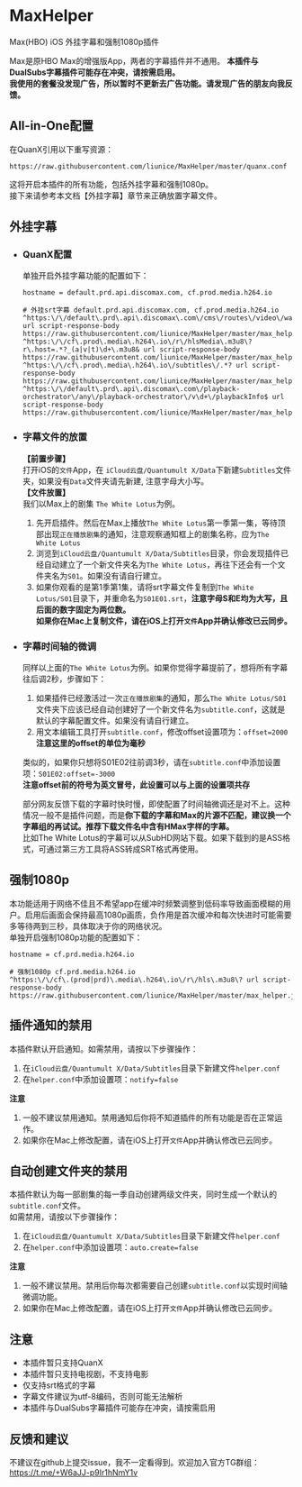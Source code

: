 # MaxHelper
Max(HBO) iOS 外挂字幕和强制1080p插件

Max是原HBO Max的增强版App，两者的字幕插件并不通用。 
**本插件与DualSubs字幕插件可能存在冲突，请按需启用。**  
**我使用的套餐没发现广告，所以暂时不更新去广告功能。请发现广告的朋友向我反馈。**

## All-in-One配置

在QuanX引用以下重写资源：
```
https://raw.githubusercontent.com/liunice/MaxHelper/master/quanx.conf
```
这将开启本插件的所有功能，包括外挂字幕和强制1080p。  
接下来请参考本文档【外挂字幕】章节来正确放置字幕文件。

## 外挂字幕

- ### QuanX配置
  单独开启外挂字幕功能的配置如下：
  ```
  hostname = default.prd.api.discomax.com, cf.prod.media.h264.io

  # 外挂srt字幕 default.prd.api.discomax.com, cf.prod.media.h264.io
  ^https:\/\/default\.prd\.api\.discomax\.com\/cms\/routes\/video\/watch\/.*? url script-response-body https://raw.githubusercontent.com/liunice/MaxHelper/master/max_helper.js
  ^https:\/\/cf\.prod\.media\.h264\.io\/r\/hlsMedia\.m3u8\?r\.host=.*?_(a|v|t)\d+\.m3u8& url script-response-body https://raw.githubusercontent.com/liunice/MaxHelper/master/max_helper.js
  ^https:\/\/cf\.prod\.media\.h264\.io\/subtitles\/.*? url script-response-body https://raw.githubusercontent.com/liunice/MaxHelper/master/max_helper.js
  ^https:\/\/default\.prd\.api\.discomax\.com\/playback-orchestrator\/any\/playback-orchestrator\/v\d+\/playbackInfo$ url script-response-body https://raw.githubusercontent.com/liunice/MaxHelper/master/max_helper.js
  ```

- ### 字幕文件的放置
  **【前置步骤】**  
  打开iOS的``文件``App，在 ``iCloud云盘/Quantumult X/Data``下新建``Subtitles``文件夹，如果没有``Data``文件夹请先新建, 注意字母大小写。  
  **【文件放置】**  
  我们以Max上的剧集 ``The White Lotus``为例。  
  1. 先开启插件。然后在Max上播放``The White Lotus``第一季第一集，等待顶部出现``正在播放剧集``的通知，注意观察通知框上的剧集名称，应为``The White Lotus``
  2. 浏览到``iCloud云盘/Quantumult X/Data/Subtitles``目录，你会发现插件已经自动建立了一个新文件夹名为``The White Lotus``，再往下还会有一个文件夹名为``S01``。如果没有请自行建立。
  3. 如果你观看的是第1季第1集，请将srt字幕文件复制到``The White Lotus/S01``目录下，并重命名为``S01E01.srt``，**注意字母S和E均为大写，且后面的数字固定为两位数。**  
  **如果你在Mac上复制文件，请在iOS上打开``文件``App并确认修改已云同步。**

- ### 字幕时间轴的微调
  同样以上面的``The White Lotus``为例。如果你觉得字幕提前了，想将所有字幕往后调2秒，步骤如下：  
  1. 如果插件已经激活过一次``正在播放剧集``的通知，那么``The White Lotus/S01``文件夹下应该已经自动创建好了一个新文件名为``subtitle.conf``，这就是默认的字幕配置文件。如果没有请自行建立。
  2. 用文本编辑工具打开``subtitle.conf``，修改offset设置项为：``offset=2000``  
     **注意这里的offset的单位为毫秒**

  类似的，如果你只想将S01E02往前调3秒，请在``subtitle.conf``中添加设置项：``S01E02:offset=-3000``  
  **注意offset前的符号为英文冒号，此设置可以与上面的设置项共存**  
  
  部分网友反馈下载的字幕时快时慢，即使配置了时间轴微调还是对不上。这种情况一般不是插件问题，而是**你下载的字幕和Max的片源不匹配，建议换一个字幕组的再试试。推荐下载文件名中含有HMax字样的字幕。**  
  比如The White Lotus的字幕可以从SubHD网站下载。如果下载到的是ASS格式，可通过第三方工具将ASS转成SRT格式再使用。

## 强制1080p

本功能适用于网络不佳且不希望app在缓冲时频繁调整到低码率导致画面模糊的用户。启用后画面会保持最高1080p画质，负作用是首次缓冲和每次快进时可能需要多等待两到三秒，具体取决于你的网络状况。  
单独开启强制1080p功能的配置如下：
```
hostname = cf.prd.media.h264.io

# 强制1080p cf.prd.media.h264.io
^https:\/\/cf\.(prod|prd)\.media\.h264\.io\/r\/hls\.m3u8\? url script-response-body https://raw.githubusercontent.com/liunice/MaxHelper/master/max_helper.js
```

## 插件通知的禁用

本插件默认开启通知。如需禁用，请按以下步骤操作：  
1. 在``iCloud云盘/Quantumult X/Data/Subtitles``目录下新建文件``helper.conf``
2. 在``helper.conf``中添加设置项：``notify=false``  

**注意**  
1. 一般不建议禁用通知。禁用通知后你将不知道插件的所有功能是否在正常运作。
2. 如果你在Mac上修改配置，请在iOS上打开``文件``App并确认修改已云同步。

## 自动创建文件夹的禁用

本插件默认为每一部剧集的每一季自动创建两级文件夹，同时生成一个默认的``subtitle.conf``文件。  
如需禁用，请按以下步骤操作：  
1. 在``iCloud云盘/Quantumult X/Data/Subtitles``目录下新建文件``helper.conf``
2. 在``helper.conf``中添加设置项：``auto.create=false``  

**注意**  
1. 一般不建议禁用。禁用后你每次都需要自己创建``subtitle.conf``以实现时间轴微调功能。
2. 如果你在Mac上修改配置，请在iOS上打开``文件``App并确认修改已云同步。

## 注意

- 本插件暂只支持QuanX
- 本插件暂只支持电视剧，不支持电影
- 仅支持srt格式的字幕
- 字幕文件建议为utf-8编码，否则可能无法解析
- 本插件与DualSubs字幕插件可能存在冲突，请按需启用

## 反馈和建议

不建议在github上提交issue，我不一定看得到。欢迎加入官方TG群组：https://t.me/+W6aJJ-p9Ir1hNmY1v